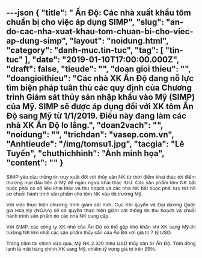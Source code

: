 ---json
{
    "title": " Ấn Độ: Các nhà xuất khẩu tôm chuẩn bị cho việc áp dụng SIMP",
    "slug": "an-do-cac-nha-xuat-khau-tom-chuan-bi-cho-viec-ap-dung-simp",
    "layout": "noidung.html",
    "category": "danh-muc.tin-tuc",
    "tag": [
        "tin-tuc"
    ],
    "date": "2019-01-10T17:00:00.000Z",
    "draft": false,
    "tieude": "",
    "doan gioi thieu": "",
    "doangioithieu": "Các nhà XK Ấn Độ đang nỗ lực tìm biện pháp tuân thủ các quy định của Chương trình Giám sát thủy sản nhập khẩu vào Mỹ (SIMP) của Mỹ. SIMP sẽ được áp dụng đối với XK tôm Ấn Độ sang Mỹ từ 1/1/2019. Điều này đang làm các nhà XK Ấn Độ lo lắng.",
    "doan2vach": "",
    "noidung": "",
    "trichdan": "vasep.com.vn",
    "Anhtieude": "/img/tomsu1.jpg",
    "tacgia": "Lê Tuyến",
    "chuthichhinh": "Ảnh minh họa",
    "__content__": ""
}
---
<p style="margin-left:0in; margin-right:0in; text-align:justify"><span style="font-size:13px"><span style="color:#1b1b1b"><span style="font-family:Arial"><span style="background-color:#ffffff"><span style="font-size:10pt">SIMP y&ecirc;u cầu th&ocirc;ng tin truy xuất đối với thủy sản NK từ thời điểm khai th&aacute;c tới điểm thương mại đầu ti&ecirc;n ở Mỹ để ngăn ngừa khai th&aacute;c IUU. C&aacute;c sản phẩm t&ocirc;m NK bắt buộc phải c&oacute; số liệu khai th&aacute;c v&agrave; thu hoạch v&agrave; c&aacute;c nh&agrave; NK bắt buộc phải lưu trữ hồ sơ chuỗi h&agrave;nh tr&igrave;nh sản phẩm cho t&ocirc;m NK v&agrave;o thị trường Mỹ.</span></span></span></span></span></p>

<p style="margin-left:0in; margin-right:0in; text-align:justify"><span style="font-size:13px"><span style="color:#1b1b1b"><span style="font-family:Arial"><span style="background-color:#ffffff"><span style="font-size:10pt">Với việc thực hiện chương tr&igrave;nh gi&aacute;m s&aacute;t mới, Cục Kh&iacute; quyển v&agrave; Đại dương Quốc gia Hoa Kỳ (NOAA) sẽ c&oacute; quyền thực hiện gi&aacute;m s&aacute;t th&ocirc;ng tin thu hoạch v&agrave; chuỗi h&agrave;nh tr&igrave;nh sản phẩm do c&aacute;c nh&agrave; NK cung cấp.</span></span></span></span></span></p>

<p style="margin-left:0in; margin-right:0in; text-align:justify"><span style="font-size:13px"><span style="color:#1b1b1b"><span style="font-family:Arial"><span style="background-color:#ffffff"><span style="font-size:10pt">Với SIMP, c&aacute;c c&ocirc;ng ty XK nhỏ của Ấn Độ c&oacute; thể gặp kh&oacute; khăn khi XK sang Mỹ-thị trường NK lớn nhất c&aacute;c sản phẩm thủy sản của Ấn Độ với gi&aacute; trị 7 tỷ USD.</span></span></span></span></span></p>

<p style="margin-left:0in; margin-right:0in; text-align:justify"><span style="font-size:13px"><span style="color:#1b1b1b"><span style="font-family:Arial"><span style="background-color:#ffffff"><span style="font-size:10pt">Trong năm t&agrave;i ch&iacute;nh vừa qua, Mỹ NK 2.320 triệu USD thủy sản từ Ấn Độ. T&ocirc;m đ&ocirc;ng lạnh l&agrave; mặt h&agrave;ng ch&iacute;nh XK sang Mỹ, chiếm tỷ trọng gi&aacute; trị tr&ecirc;n 95%.</span></span></span></span></span></p>
